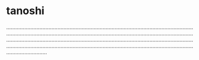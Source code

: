 # tanoshi

...........................................................................................................................................................................................................................................................................................................................................................................................................................................................................................................................................